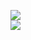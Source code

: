 [![](https://img.shields.io/badge/Made%20With-Github%20Spray-lightgrey.svg?style=for-the-badge&logo=github)](https://github.com/Annihil/github-spray#1958)  
[![](https://i.imgur.com/2DrTn0Z.gif)](https://github.com/Annihil/github-spray)
